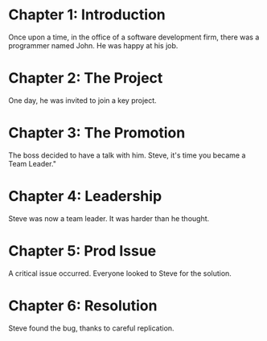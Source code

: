 # Chapter 1: Introduction

Once upon a time, in the office of a software development firm,
there was a programmer named John.
He was happy at his job.

# Chapter 2: The Project

One day, he was invited to join a key project.

# Chapter 3: The Promotion

The boss decided to have a talk with him. Steve, it's time you became a Team Leader."

# Chapter 4: Leadership

Steve was now a team leader. It was harder than he thought.

# Chapter 5: Prod Issue

A critical issue occurred. Everyone looked to Steve for the solution.

# Chapter 6: Resolution

Steve found the bug, thanks to careful replication.


